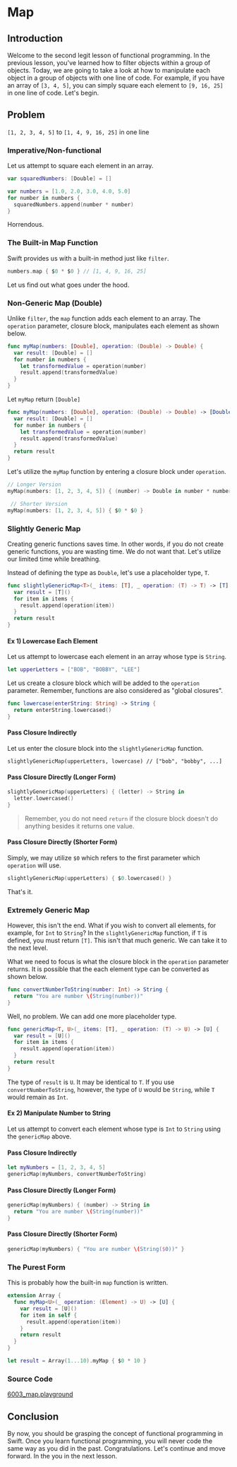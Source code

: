 # Map
## Introduction
Welcome to the second legit lesson of functional programming. In the previous lesson, you've learned how to filter objects within a group of objects. Today, we are going to take a look at how to manipulate each object in a group of objects with one line of code. For example, if you have an array of `[3, 4, 5]`, you can simply square each element to `[9, 16, 25]` in one line of code. Let's begin.

## Problem
`[1, 2, 3, 4, 5]` to `[1, 4, 9, 16, 25]` in one line


### Imperative/Non-functional
Let us attempt to square each element in an array.

```swift
var squaredNumbers: [Double] = []

var numbers = [1.0, 2.0, 3.0, 4.0, 5.0]
for number in numbers {
  squaredNumbers.append(number * number)
}
```

Horrendous.

### The Built-in Map Function
Swift provides us with a built-in method just like `filter`.

```swift
numbers.map { $0 * $0 } // [1, 4, 9, 16, 25]
```

Let us find out what goes under the hood.

### Non-Generic Map (Double)
Unlike `filter`, the `map` function adds each element to an array. The `operation` parameter, closure block, manipulates each element as shown below.

```swift
func myMap(numbers: [Double], operation: (Double) -> Double) {
  var result: [Double] = []
  for number in numbers {
    let transformedValue = operation(number)
    result.append(transformedValue)
  }
}
```

Let `myMap` return `[Double]`

```swift
func myMap(numbers: [Double], operation: (Double) -> Double) -> [Double] {
  var result: [Double] = []
  for number in numbers {
    let transformedValue = operation(number)
    result.append(transformedValue)
  }
  return result
}
```

Let's utilize the `myMap` function by entering a closure block under `operation`.

```swift
// Longer Version
myMap(numbers: [1, 2, 3, 4, 5]) { (number) -> Double in number * number }

 // Shorter Version
myMap(numbers: [1, 2, 3, 4, 5]) { $0 * $0 }
```

### Slightly Generic Map
Creating generic functions saves time. In other words, if you do not create generic functions, you are wasting time. We do not want that. Let's utilize our limited time while breathing.

Instead of defining the type as `Double`, let's use a placeholder type, `T`.

```swift
func slightlyGenericMap<T>(_ items: [T], _ operation: (T) -> T) -> [T] {
  var result = [T]()
  for item in items {
    result.append(operation(item))
  }
  return result
}
```

#### Ex 1) Lowercase Each Element
Let us attempt to lowercase each element in an array whose type is `String`.

```swift
let upperLetters = ["BOB", "BOBBY", "LEE"]
```

Let us create a closure block which will be added to the `operation` parameter. Remember, functions are also considered as "global closures".

```swift
func lowercase(enterString: String) -> String {
  return enterString.lowercased()
}
```

#### Pass Closure **Indirectly**
Let us enter the closure block into the `slightlyGenericMap` function.

```
slightlyGenericMap(upperLetters, lowercase) // ["bob", "bobby", ...]
```

#### Pass Closure **Directly** (Longer Form)

```swift
slightlyGenericMap(upperLetters) { (letter) -> String in
  letter.lowercased()
}
```

> Remember, you do not need `return` if the closure block doesn't do anything besides it returns one value.

#### Pass Closure **Directly** (Shorter Form)
Simply, we may utilize `$0` which refers to the first parameter which `operation` will use.

```swift
slightlyGenericMap(upperLetters) { $0.lowercased() }
```

That's it.

### Extremely Generic Map
However, this isn't the end. What if you wish to convert all elements, for example, for `Int` to `String`? In the `slightlyGenericMap` function, if `T` is defined, you must return `[T]`. This isn't that much generic. We can take it to the next level.

What we need to focus is what the closure block in the `operation` parameter  returns. It is possible that the each element type can be converted as shown below.

```swift
func convertNumberToString(number: Int) -> String {
  return "You are number \(String(number))"
}
```

Well, no problem. We can add one more placeholder type.

```swift
func genericMap<T, U>(_ items: [T], _ operation: (T) -> U) -> [U] {
  var result = [U]()
  for item in items {
    result.append(operation(item))
  }
  return result
}
```

The type of `result` is `U`. It may be identical to `T`. If you use `convertNumberToString`, however, the type of `U` would be `String`, while `T` would remain as `Int`.

#### Ex 2) Manipulate Number to String
Let us attempt to convert each element whose type is `Int` to `String` using the `genericMap` above.

#### Pass Closure **Indirectly**
```swift
let myNumbers = [1, 2, 3, 4, 5]
genericMap(myNumbers, convertNumberToString)
```

#### Pass Closure **Directly** (Longer Form)
```swift
genericMap(myNumbers) { (number) -> String in
  return "You are number \(String(number))"
}
```
#### Pass Closure **Directly** (Shorter Form)
```swift
genericMap(myNumbers) { "You are number \(String($0))" }
```

### The Purest Form
This is probably how the built-in `map` function is written.

```swift
extension Array {
  func myMap<U>(_ operation: (Element) -> U) -> [U] {
    var result = [U]()
    for item in self {
      result.append(operation(item))
    }
    return result
  }
}

let result = Array(1...10).myMap { $0 * 10 }
```

### Source Code
[6003_map.playground]()

## Conclusion
By now, you should be grasping the concept of functional programming in Swift. Once you learn functional programming, you will never code the same way as you did in the past. Congratulations. Let's continue and move forward. In the you in the next lesson. 
